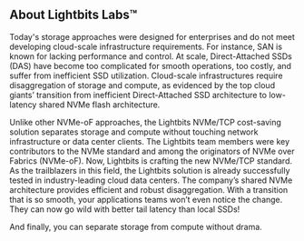 ## About Lightbits Labs™

Today's storage approaches were designed for enterprises and do not meet developing cloud-scale infrastructure requirements. For instance, SAN is known for lacking performance and control. At scale, Direct-Attached SSDs (DAS) have become too complicated for smooth operations, too costly, and suffer from inefficient SSD utilization.
Cloud-scale infrastructures require disaggregation of storage and compute, as evidenced by the top cloud giants’ transition from inefficient Direct-Attached SSD architecture to low-latency shared NVMe flash architecture. 

Unlike other NVMe-oF approaches, the Lightbits NVMe/TCP cost-saving solution separates storage and compute without touching network infrastructure or data center clients.
The Lightbits team members were key contributors to the NVMe standard and among the originators of NVMe over Fabrics (NVMe-oF). Now, Lightbits is crafting the new NVMe/TCP standard.
As the trailblazers in this field, the Lightbits solution is already successfully tested in industry-leading cloud data centers.
The company’s shared NVMe architecture provides efficient and robust disaggregation. With a transition that is so smooth, your applications teams won’t even notice the change. They can now go wild with better tail latency than local SSDs! 

And finally, you can separate storage from compute without drama.
